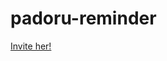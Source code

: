 # padoru-reminder

[Invite her!](https://discord.com/api/oauth2/authorize?client_id=951266773846601818&permissions=8&scope=applications.commands%20bot)